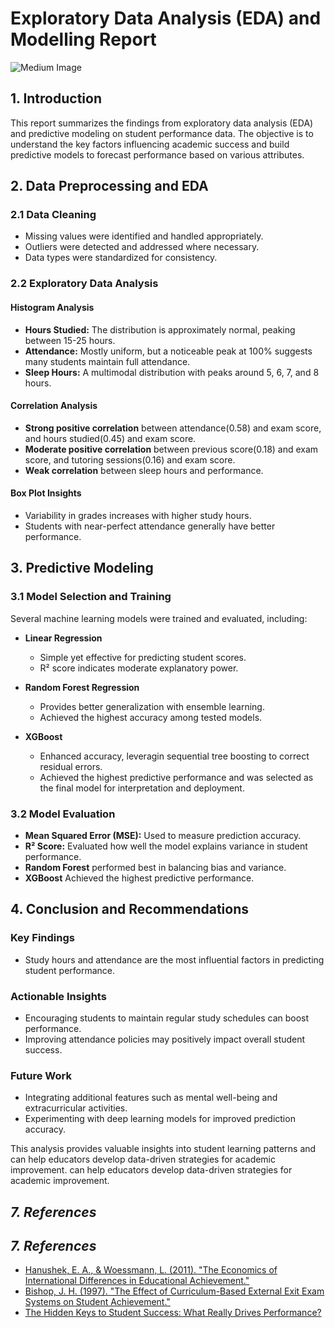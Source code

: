 # Exploratory Data Analysis (EDA) and Modelling Report
![Medium Image](https://cdn-images-1.medium.com/max/800/0*uGSIJbw5FHlwzqBg.jpg)

## 1. Introduction

This report summarizes the findings from exploratory data analysis (EDA) and predictive modeling on student performance data. The objective is to understand the key factors influencing academic success and build predictive models to forecast performance based on various attributes.

## 2. Data Preprocessing and EDA

### 2.1 Data Cleaning

- Missing values were identified and handled appropriately.
- Outliers were detected and addressed where necessary.
- Data types were standardized for consistency.

### 2.2 Exploratory Data Analysis

#### Histogram Analysis

- **Hours Studied:** The distribution is approximately normal, peaking between 15-25 hours.
- **Attendance:** Mostly uniform, but a noticeable peak at 100% suggests many students maintain full attendance.
- **Sleep Hours:** A multimodal distribution with peaks around 5, 6, 7, and 8 hours.

#### Correlation Analysis

- **Strong positive correlation** between attendance(0.58) and exam score, and hours studied(0.45) and exam score.
- **Moderate positive correlation** between previous score(0.18) and exam score, and tutoring sessions(0.16) and exam score.
- **Weak correlation** between sleep hours and performance.

#### Box Plot Insights

- Variability in grades increases with higher study hours.
- Students with near-perfect attendance generally have better performance.

## 3. Predictive Modeling

### 3.1 Model Selection and Training

Several machine learning models were trained and evaluated, including:

- **Linear Regression**  
  - Simple yet effective for predicting student scores.  
  - R² score indicates moderate explanatory power.  

- **Random Forest Regression**  
  - Provides better generalization with ensemble learning.  
  - Achieved the highest accuracy among tested models.

- **XGBoost**  
  - Enhanced accuracy, leveragin sequential tree boosting to correct residual errors.
  - Achieved the highest predictive performance and was selected as the final model for interpretation and deployment.


### 3.2 Model Evaluation

- **Mean Squared Error (MSE):** Used to measure prediction accuracy.
- **R² Score:** Evaluated how well the model explains variance in student performance.
- **Random Forest** performed best in balancing bias and variance.
- **XGBoost** Achieved the highest predictive performance.

## 4. Conclusion and Recommendations

### Key Findings
- Study hours and attendance are the most influential factors in predicting student performance.

### Actionable Insights
- Encouraging students to maintain regular study schedules can boost performance.
- Improving attendance policies may positively impact overall student success.

### Future Work
- Integrating additional features such as mental well-being and extracurricular activities.
- Experimenting with deep learning models for improved prediction accuracy.

This analysis provides valuable insights into student learning patterns and can help educators develop data-driven strategies for academic improvement.
can help educators develop data-driven strategies for academic improvement.
## *7. References*  
## *7. References*  
- [Hanushek, E. A., & Woessmann, L. (2011). "The Economics of International Differences in Educational Achievement."](https://www.nber.org/papers/w15949)  
- [Bishop, J. H. (1997). "The Effect of Curriculum-Based External Exit Exam Systems on Student Achievement."](https://journals.sagepub.com/doi/abs/10.3102/01623737019002177)  
- [The Hidden Keys to Student Success: What Really Drives Performance?](https://medium.com/@crispinoigara/the-hidden-keys-to-student-success-what-really-drives-performance-b88b2aef37b3)

